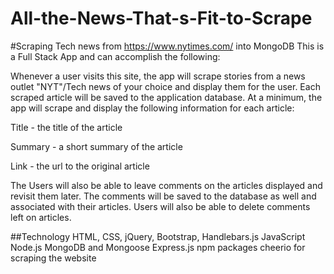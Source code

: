 # All-the-News-That-s-Fit-to-Scrape
#Scraping Tech news from https://www.nytimes.com/ into MongoDB
This is a Full Stack App and can accomplish the following:

Whenever a user visits this site, the app will scrape stories from a news outlet "NYT"/Tech news of your choice and display them for the user. Each scraped article will be saved to the application database. At a minimum, the app will scrape and display the following information for each article:

Title - the title of the article

Summary - a short summary of the article

Link - the url to the original article

The Users will also be able to leave comments on the articles displayed and revisit them later. The comments will be saved to the database as well and associated with their articles. Users will also be able to delete comments left on articles.

##Technology
HTML, CSS, jQuery, Bootstrap, Handlebars.js
JavaScript
Node.js
MongoDB and Mongoose
Express.js
npm packages
cheerio for scraping the website